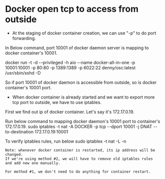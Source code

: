 Docker open tcp to access from outside
======================================
- At the staging of docker container creation, we can use "-p" to do port forwarding.

In Below command, port 10001 of docker daemon server is mapping to docker container's 10001.

docker run -t -d --privileged -h aio --name docker-all-in-one -p 10001:10001 -p 80:80 -p 1389:1389 -p 6022:22 denny/osc:latest /usr/sbin/sshd -D

So if port 10001 of docker daemon is accessible from outside, so is docker container's 10001 port.

- When docker container is already started and we want to export more tcp port to outside, we have to use iptables.

First we find out ip of docker container. Let's say it's 172.17.0.19.

Run below command to mapping docker daemon's 10001 port to container's 172.17.0.19.
sudo iptables -t nat -A DOCKER -p tcp --dport 10001 -j DNAT --to-destination 172.17.0.19:10001

To verify iptables rules, run below
sudo iptables -t nat -L -n

```
Note: whenever docker container is restarted, its ip address will be changed.
If we're using method #2, we will have to remove old iptables rules and add new one manually.

For method #1, we don't need to do anything for container restart.
```
